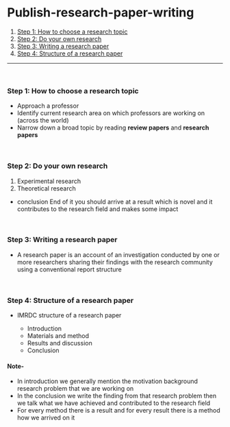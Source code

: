 # Publish-research-paper-writing

1. [Step 1: How to choose a research topic](#1)
2. [Step 2: Do your own research](#2)
3. [Step 3: Writing a research paper](#3)
4. [Step 4: Structure of a research paper](#4)

---

<br>

### Step 1: How to choose a research topic<a id='1'></a>

- Approach a professor
- Identify current research area on which professors are working on (across the world)
- Narrow down a broad topic by reading **review papers** and **research papers**

<br>

### Step 2: Do your own research<a id='2'></a>

1. Experimental research
2. Theoretical research

- conclusion End of it you should arrive at a result which is novel and it contributes to the research field and makes some impact

<br>

### Step 3: Writing a research paper<a id='3'></a>

- A research paper is an account of an investigation conducted by one or more researchers sharing their findings with the research community using a conventional report structure

<br>

### Step 4: Structure of a research paper<a id='4'></a>

- IMRDC structure of a research paper

  - Introduction
  - Materials and method
  - Results and discussion
  - Conclusion

#### Note-

- In introduction we generally mention the motivation background research problem that we are working on
- In the conclusion we write the finding from that research problem then we talk what we have achieved and contributed to the research field
- For every method there is a result and for every result there is a method how we arrived on it
